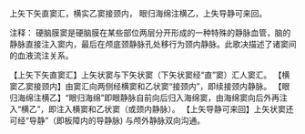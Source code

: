上矢下矢直窦汇，横实乙窦接颈内，
眼归海绵注横乙，上失导静可来回。

注释：
硬脑膜窦是硬脑膜在某些部位两层分开形成的一种特殊的静脉血管，脑的静脉直接注入窦内，最后在颅底颈静脉孔处移行为颈内静脉。此歌决描述了诸窦间的血液流注关系。

【上矢下矢直窦汇】上矢状窦与下矢状窦（下矢状窦经“直”窦）汇人窦汇。
【横窦乙窦接颈内】由窦汇向两侧经横窦和乙状窦“接颈内”，即续接颈内静脉。
【眼归海绵注横乙】“眼归海绵”即眼静脉自前向后归入海绵窦，由海绵窦向后外再注入“横乙”，即注入横窦和乙状窦（或颈内静脉）。
【上矢导静可来回】上矢状窦还可经“导静”（即板障内的导静脉) 与颅外静脉双向沟通。